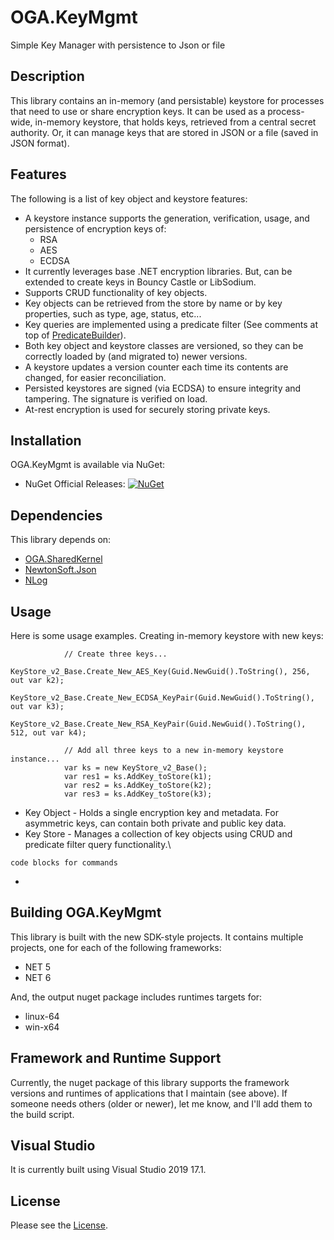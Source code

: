 # OGA.KeyMgmt
Simple Key Manager with persistence to Json or file

## Description
This library contains an in-memory (and persistable) keystore for processes that need to use or share encryption keys.
It can be used as a process-wide, in-memory keystore, that holds keys, retrieved from a central secret authority.
Or, it can manage keys that are stored in JSON or a file (saved in JSON format).

## Features
The following is a list of key object and keystore features:
* A keystore instance supports the generation, verification, usage, and persistence of encryption keys of:
  * RSA
  * AES
  * ECDSA
* It currently leverages base .NET encryption libraries. But, can be extended to create keys in Bouncy Castle or LibSodium.
* Supports CRUD functionality of key objects.
* Key objects can be retrieved from the store by name or by key properties, such as type, age, status, etc...
* Key queries are implemented using a predicate filter (See comments at top of [PredicateBuilder](https://github.com/LeeWhite187/OGA.DomainBase/blob/main/OGA.DomainBase/OGA.DomainBase_SP/QueryHelpers/PredicateBuilder.cs)).
* Both key object and keystore classes are versioned, so they can be correctly loaded by (and migrated to) newer versions.
* A keystore updates a version counter each time its contents are changed, for easier reconciliation.
* Persisted keystores are signed (via ECDSA) to ensure integrity and tampering. The signature is verified on load.
* At-rest encryption is used for securely storing private keys.

## Installation
OGA.KeyMgmt is available via NuGet:
* NuGet Official Releases: [![NuGet](https://img.shields.io/nuget/vpre/OGA.KeyMgmt.svg?label=NuGet)](https://www.nuget.org/packages/OGA.KeyMgmt)

## Dependencies
This library depends on:
* [OGA.SharedKernel](https://github.com/LeeWhite187/OGA.SharedKernel)
* [NewtonSoft.Json](https://github.com/JamesNK/Newtonsoft.Json)
* [NLog](https://github.com/NLog/NLog/)

## Usage
Here is some usage examples.
Creating in-memory keystore with new keys:
```
            // Create three keys...
            KeyStore_v2_Base.Create_New_AES_Key(Guid.NewGuid().ToString(), 256, out var k2);
            KeyStore_v2_Base.Create_New_ECDSA_KeyPair(Guid.NewGuid().ToString(), out var k3);
            KeyStore_v2_Base.Create_New_RSA_KeyPair(Guid.NewGuid().ToString(), 512, out var k4);

            // Add all three keys to a new in-memory keystore instance...
            var ks = new KeyStore_v2_Base();
            var res1 = ks.AddKey_toStore(k1);
            var res2 = ks.AddKey_toStore(k2);
            var res3 = ks.AddKey_toStore(k3);
```
* Key Object - Holds a single encryption key and metadata. For asymmetric keys, can contain both private and public key data.
* Key Store - Manages a collection of key objects using CRUD and predicate filter query functionality.\

```
code blocks for commands
```

* 

## Building OGA.KeyMgmt
This library is built with the new SDK-style projects.
It contains multiple projects, one for each of the following frameworks:
* NET 5
* NET 6

And, the output nuget package includes runtimes targets for:
* linux-64
* win-x64

## Framework and Runtime Support
Currently, the nuget package of this library supports the framework versions and runtimes of applications that I maintain (see above).
If someone needs others (older or newer), let me know, and I'll add them to the build script.

## Visual Studio
It is currently built using Visual Studio 2019 17.1.

## License
Please see the [License](LICENSE).
